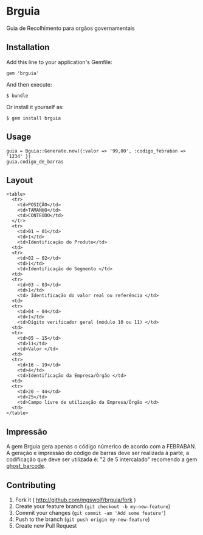 # Brguia

Guia de Recolhimento para orgãos governamentais

## Installation

Add this line to your application's Gemfile:

    gem 'brguia'

And then execute:

    $ bundle

Or install it yourself as:

    $ gem install brguia

## Usage

    guia = Bguia::Generate.new({:valor => '99,00', :codigo_febraban => '1234' })
    guia.codigo_de_barras

## Layout

    <table>
      <tr>
        <td>POSIÇÃO</td>
        <td>TAMANHO</td>
        <td>CONTEÚDO</td>
      </tr>
      <tr>
        <td>01 – 01</td>
        <td>1</td>
        <td>Identificação do Produto</td>
      <td>
      <tr>
        <td>02 – 02</td>
        <td>1</td>
        <td>Identificação do Segmento </td>
      <td>
      <tr>
        <td>03 – 03</td>
        <td>1</td>
        <td> Identificação do valor real ou referência </td>
      <td>
      <tr>
        <td>04 – 04</td>
        <td>1</td>
        <td>Dígito verificador geral (módulo 10 ou 11) </td>
      <td>
      <tr>
        <td>05 – 15</td>
        <td>11</td>
        <td>Valor </td>
      <td>
      <tr>
        <td>16 – 19</td>
        <td>4</td>
        <td>Identificação da Empresa/Órgão </td>
      <td>
      <tr>
        <td>20 – 44</td>
        <td>25</td>
        <td>Campo livre de utilização da Empresa/Órgão </td>
      <td>
    </table>

## Impressão
  A gem Brguia gera apenas o código númerico de acordo com a FEBRABAN.
  A geração e impressão do código de barras deve ser realizada à parte,
  a codificação que deve ser utilizada é: "2 de 5 intercalado"
  recomendo a gem [ghost_barcode](http://github.com/shairontoledo/rghost-barcode "RGhost Barcode").


## Contributing

1. Fork it ( http://github.com/mgswolf/brguia/fork )
2. Create your feature branch (`git checkout -b my-new-feature`)
3. Commit your changes (`git commit -am 'Add some feature'`)
4. Push to the branch (`git push origin my-new-feature`)
5. Create new Pull Request
